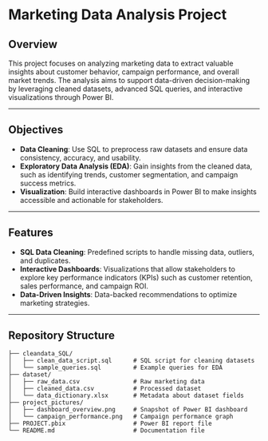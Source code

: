 # Marketing Data Analysis Project

## Overview

This project focuses on analyzing marketing data to extract valuable insights about customer behavior, campaign performance, and overall market trends. The analysis aims to support data-driven decision-making by leveraging cleaned datasets, advanced SQL queries, and interactive visualizations through Power BI.

---

## Objectives

- **Data Cleaning**: Use SQL to preprocess raw datasets and ensure data consistency, accuracy, and usability.
- **Exploratory Data Analysis (EDA)**: Gain insights from the cleaned data, such as identifying trends, customer segmentation, and campaign success metrics.
- **Visualization**: Build interactive dashboards in Power BI to make insights accessible and actionable for stakeholders.

---

## Features

- **SQL Data Cleaning**: Predefined scripts to handle missing data, outliers, and duplicates.
- **Interactive Dashboards**: Visualizations that allow stakeholders to explore key performance indicators (KPIs) such as customer retention, sales performance, and campaign ROI.
- **Data-Driven Insights**: Data-backed recommendations to optimize marketing strategies.

---

## Repository Structure

```plaintext
├── cleandata_SQL/
│   ├── clean_data_script.sql      # SQL script for cleaning datasets
│   └── sample_queries.sql         # Example queries for EDA
├── dataset/
│   ├── raw_data.csv               # Raw marketing data
│   ├── cleaned_data.csv           # Processed dataset
│   └── data_dictionary.xlsx       # Metadata about dataset fields
├── project_pictures/
│   ├── dashboard_overview.png     # Snapshot of Power BI dashboard
│   └── campaign_performance.png   # Campaign performance graph
├── PROJECT.pbix                   # Power BI report file
└── README.md                      # Documentation file
